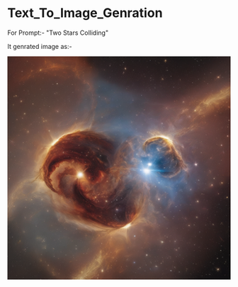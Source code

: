 # Text_To_Image_Genration

For Prompt:- "Two Stars Colliding"

It genrated image as:-

![Alt text](https://github.com/aryan7701/Text_To_Image_Genration/blob/main/TwoStarsColliding.png)
